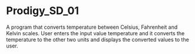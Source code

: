 # Prodigy_SD_01
A program that converts temperature between Celsius, Fahrenheit and Kelvin scales. User enters the input value temperature and it converts the temperature to the other two units and displays the converted values to the user.
